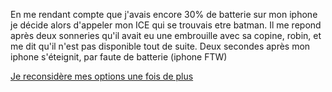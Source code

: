 En me rendant compte que j'avais encore 30% de batterie sur mon iphone je décide alors d'appeler mon ICE qui se trouvais etre batman. Il me repond après deux sonneries qu'il avait eu une embrouille avec sa copine, robin, et me dit qu'il n'est pas disponible tout de suite. Deux secondes après mon iphone s'éteignit, par faute de batterie (iphone FTW)

[Je reconsidère mes options une fois de plus](../feu-de-camp.md)